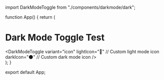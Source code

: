 import DarkModeToggle from "./components/darkmode/dark";

function App() {
  return (
    <div className="min-h-screen flex flex-col gap-4 items-center justify-center bg-white dark:bg-black text-black dark:text-white">
      <h1 className="text-2xl font-bold">Dark Mode Toggle Test</h1>
      <DarkModeToggle variant="icon" />
      <DarkModeToggle variant="switch" />
      <DarkModeToggle variant="text" />
      <DarkModeToggle
  variant="icon"
  lightIcon="🔆"   // Custom light mode icon
  darkIcon="🌑"    // Custom dark mode icon
/>
    </div>
  );
}

export default App;